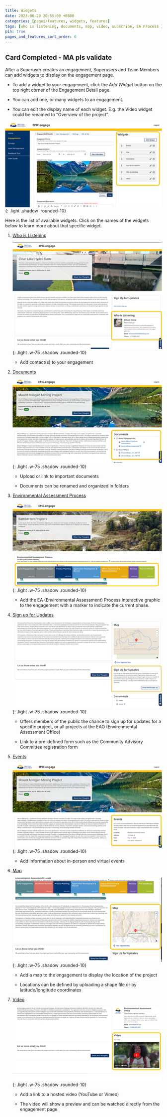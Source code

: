 ```yaml
---
title: Widgets
date: 2023-06-29 20:55:00 +0800
categories: [pages/features, widgets, features]
tags: [who is listening, documents, map, video, subscribe, EA Process ]
pin: true
pages_and_features_sort_order: 6
---
```


## Card Completed - MA pls validate
After a Superuser creates an engagement, Superusers and Team Members can add widgets to display on the engagement page. 

- To add a widget to your engagement, click the *Add Widget* button on the top right corner of the Engagement Detail page. 

- You can add one, or many widgets to an engagement.  

- You can edit the display name of each widget. E.g. the Video widget could be renamed to “Overview of the project”.

![Widgets](/assets/UserGuideImages/Images/widgets/widgets-engagement-details-page-highlighting-the-add-widget-section.png){: .light .shadow .rounded-10}

Here is the list of available widgets. Click on the names of the widgets below to learn more about that specific widget. 

1. [Who is Listening](/met-guide/posts/whos-listening-widget/)

   ![Whos Listening](/assets/UserGuideImages/Images/who-is-listening-widget/who-is-listening-widget-who-is-listening-widget-public-side.png){: .light .w-75 .shadow .rounded-10}

    - Add contact(s) to your engagement

3. [Documents](/met-guide/posts/documents-widget/)

   ![Documents](/assets/UserGuideImages/Images/documents-widget/documents-widget-documents-widget-internal-with-3-folders-1-folder-open-showing-2-3-upload-documents-and-document-links.png){: .light .w-75 .shadow .rounded-10}

    - Upload or link to important documents

    - Documents can be renamed and organized in folders 

4. [Environmental Assessment Process](/met-guide/posts/EA-process-widget/)

   ![EA Process Widget](/assets/UserGuideImages/Images/environmental-assessment-process-widget/environmental-assessment-process-widget-ea-process-graphic.png){: .light .w-75 .shadow .rounded-10}

    - Add the EA (Environmental Assessment) Process interactive graphic to the engagement with a marker to indicate the current phase.  

5. [Sign up for Updates](/met-guide/posts/updates-widget/)

   ![Updates Widget](/assets/UserGuideImages/Images/updates-widget/updates-widget-sign-up-for-updates-widget.png){: .light .w-75 .shadow .rounded-10}

    - Offers members of the public the chance to sign up for updates for a specific project, or all projects at the EAO (Environmental Assessment Office)

    - Link to a pre-defined form such as the Community Advisory Committee registration form

6. [Events](/met-guide/posts/events-widget/)

   ![Events Widget](/assets/UserGuideImages/Images/events-widget/event-widget-public-side-events-widget.png){: .light .w-75 .shadow .rounded-10}

    - Add information about in-person and virtual events

7. [Map](/met-guide/posts/map-widget/)
   
   ![Map Widget](/assets/UserGuideImages/Images/map-widget/map-widget-map-widget-public-side.png){: .light .w-75 .shadow .rounded-10}

    - Add a map to the engagement to display the location of the project 

    - Locations can be defined by uploading a shape file or by latitude/longitude coordinates

8. [Video](/met-guide/posts/video-widget/)

   ![Video Widget](/assets/UserGuideImages/Images/video-widget/video-widget-public-side.png){: .light .w-75 .shadow .rounded-10}

    - Add a link to a hosted video (YouTube or Vimeo)  

    - The video will show a preview and can be watched directly from the engagement page
